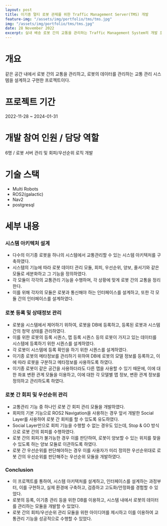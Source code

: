 ```yaml
---
layout: post
title: 이기종 멀티 로봇 관제를 위한 Traffic Management Server(TMS) 개발
feature-img: "/assets/img/portfolio/tms/tms.jpg"
img: "/assets/img/portfolio/tms/tms.jpg"
date: 28 November 2022
excerpt: 실내 배송 로봇 간의 교통을 관리하는 Traffic Management System의 개발 프로젝트이다.
---
```


# 개요

같은 공간 내에서 로봇 간의 교통을 관리하고, 로봇의 데이터를 관리하는 교통 관리 시스템을 설계하고 구현한 프로젝트이다.

# 프로젝트 기간

2022-11-28 ~ 2024-01-31

# 개발 참여 인원 / 담당 역할

6명 / 로봇 서버 관리 및 회피/우선순위 로직 개발

# 기술 스택

- Multi Robots
- ROS2(galactic)
- Nav2
- postgresql

# 세부 내용

### 시스템 아키텍처 설계

* 다수의 이기종 로봇을 하나의 시스템에서 교통관리할 수 있는 시스템 아키텍처를 구축하였다.
* 시스템의 기능에 따라 로봇 데이터 관리 모듈, 회피, 우선순위, 양보, 줄서기와 같은 모듈로 세분화하고 그 기능을 정의하였다.
* 각 모듈이 각각의 교통관리 기능을 수행하며, 각 상황에 맞게 로봇 간의 교통을 정리한다.
* 이를 위해 각자의 모듈은 로봇과 통신해야 하는 인터페이스를 설계하고, 또한 각 모듈 간의 인터페이스를 설계하였다.

### 로봇 등록 및 상태정보 관리

* 로봇을 시스템에서 제어하기 위하여, 로봇을 DB에 등록하고, 등록된 로봇과 시스템 간의 청약 상태를 관리하였다.
* 이를 위한 로봇의 등록 시퀀스, 맵 등록 시퀀스 등의 로봇이 가지고 있는 데이터를 시스템에 등록하기 위한 시퀀스를 설계하였다.
* 각 로봇이 시스템에 등록 확인을 하기 위한 시퀀스를 설계하였다.
* 이기종 로봇의 메타정보를 관리하기 위하여 DB에 로봇의 모델 정보를 등록하고, 이에 따라 로봇을 구분하고 메타정보를 사용하도록 하였다.
* 이기종 로봇이 같은 공간을 사용하더라도 다른 맵을 사용할 수 있기 때문에, 이에 대한 좌표 변환 관계 모듈을 이용하고, 이에 대한 각 모델별 맵 정보, 변환 관계 정보를 정의하고 관리하도록 하였다.

### 로봇 간 회피 및 우선순위 관리

* 교통관리 기능 중 하나인 로봇 간 회피 관리 모듈을 개발하였다.
* 회피의 기본 기능으로 ROS2 Navigation을 사용하는 경우 앞서 개발한 Social Layer를 사용하여 로봇 간 회피를 할 수 있도록 유도하였다.
* Social Layer만으로 회피 기능을 수행할 수 없는 경우도 있는데, Stop & GO 방식으로 로봇 간의 회피를 수행하였다.
* 로봇 간의 회피가 불가능한 경우 이를 판단하여, 로봇이 양보할 수 있는 위치를 찾을 수 있도록 하는 양보 모듈로 이관하도록 하였다.
* 로봇 간 우선순위를 판단해야하는 경우 이를 사용자가 미리 정의한 우선순위대로 로봇 간의 우선순위를 판단해주는 우선순위 모듈을 개발하였다.

### Conclusion

* 이 프로젝트를 통하여, 시스템 아키텍처를 설계하고, 인터페이스를 설계하는 과정부터, 이를 구현하고, 실제 환경에 구축하고, 검증하고 고도화/안정화를 경험할 수 있었다.
* 로봇의 등록, 이기종 관리 등을 위한 DB를 이용하고, 시스템 내에서 로봇의 데이터를 관리하는 모듈을 개발할 수 있었다.
* 로봇 간의 회피/우선순위 관리 모듈을 위한 아이디어를 제시하고 이를 이용하여 교통관리 기능을 성공적으로 수행할 수 있었다.